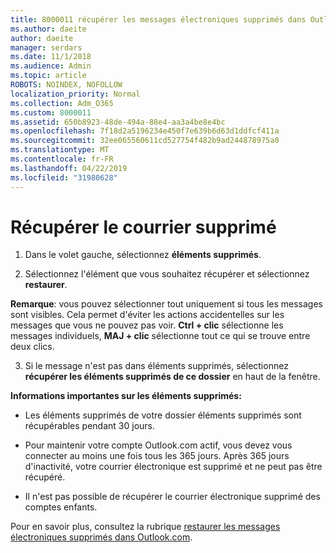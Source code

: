 ```yaml
---
title: 8000011 récupérer les messages électroniques supprimés dans Outlook.com
ms.author: daeite
author: daeite
manager: serdars
ms.date: 11/1/2018
ms.audience: Admin
ms.topic: article
ROBOTS: NOINDEX, NOFOLLOW
localization_priority: Normal
ms.collection: Adm_O365
ms.custom: 8000011
ms.assetid: 650b8923-48de-494a-88e4-aa3a4be8e4bc
ms.openlocfilehash: 7f18d2a5196234e450f7e639b6d63d1ddfcf411a
ms.sourcegitcommit: 32ee065560611cd527754f482b9ad244878975a0
ms.translationtype: MT
ms.contentlocale: fr-FR
ms.lasthandoff: 04/22/2019
ms.locfileid: "31980628"
---
```

# <a name="recover-deleted-email"></a>Récupérer le courrier supprimé

1. Dans le volet gauche, sélectionnez **éléments supprimés**. 
    
2. Sélectionnez l'élément que vous souhaitez récupérer et sélectionnez **restaurer**. 
  
 **Remarque**: vous pouvez sélectionner tout uniquement si tous les messages sont visibles. Cela permet d'éviter les actions accidentelles sur les messages que vous ne pouvez pas voir. **Ctrl + clic** sélectionne les messages individuels, **MAJ + clic** sélectionne tout ce qui se trouve entre deux clics. 
    
3. Si le message n'est pas dans éléments supprimés, sélectionnez **récupérer les éléments supprimés de ce dossier** en haut de la fenêtre. 
    
 **Informations importantes sur les éléments supprimés:**
  
- Les éléments supprimés de votre dossier éléments supprimés sont récupérables pendant 30 jours.
    
- Pour maintenir votre compte Outlook.com actif, vous devez vous connecter au moins une fois tous les 365 jours. Après 365 jours d'inactivité, votre courrier électronique est supprimé et ne peut pas être récupéré.
    
- Il n'est pas possible de récupérer le courrier électronique supprimé des comptes enfants.
    
Pour en savoir plus, consultez la rubrique [restaurer les messages électroniques supprimés dans Outlook.com](https://go.microsoft.com/fwlink/p/?linkid=873117).
  

